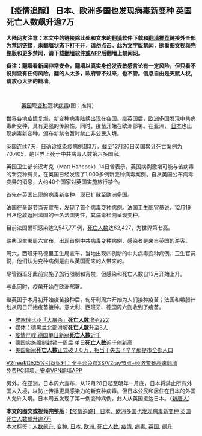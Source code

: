  <h2>【疫情追踪】 日本、欧洲多国也发现病毒新变种 英国死亡人数飙升逾7万</h2> <p class="notice"><b>大陆网友注意：本文中的链接除此处和文末的<a href="https://github.com/bannedbook/fanqiang" >翻墙</a>软件下载和<a href="https://github.com/killgcd/justmysocks/blob/master/README.md">翻墙推荐</a>链接外全部为禁网链接，未翻墙状态下打不开，请勿点击。此为文字版禁闻，欲看图文视频完整版和更多禁闻，请下载<a href="https://github.com/bannedbook/fanqiang">翻墙软件或APP</a>后翻墙上禁闻网。</p><p>备注：翻墙看新闻非常安全，翻墙以真实身份发表敏感言论有一定风险，但只看不说则没有任何风险，翻的人太多，政府管不过来，也不管。信息自由是天赋人权，请放心大胆的翻墙。</b></p>  <div class="entry"> <br /> <figure><figcaption class="wp-caption-text"><a href="https://www.bannedbook.org/bnews/tag/%e8%8b%b1%e5%9b%bd/" class="st_tag internal_tag" rel="tag" title="标签 英国 下的日志">英国</a>现<a href="https://www.bannedbook.org/bnews/tag/%E5%8F%98%E7%A7%8D/" class="st_tag internal_tag" rel="tag" title="标签 变种 下的日志">变种</a>冠状<a href="https://www.bannedbook.org/bnews/tag/%e7%97%85%e6%af%92/" class="st_tag internal_tag" rel="tag" title="标签 病毒 下的日志">病毒</a>(图：推特）</figcaption></figure> <p>世界各地<a href="https://www.bannedbook.org/bnews/tag/%E7%96%AB%E6%83%85/" class="st_tag internal_tag" rel="tag" title="标签 疫情 下的日志">疫情</a>复燃，新变种病毒陆续出现在各国。继英国后，<a href="https://www.bannedbook.org/bnews/tag/%e6%ac%a7%e6%b4%b2/" class="st_tag internal_tag" rel="tag" title="标签 欧洲 下的日志">欧洲</a>多国发现中共病毒新变种，具有更强的传染性。同时，疫苗开始在欧洲部署。在亚洲， <a href="https://www.bannedbook.org/bnews/tag/%e6%97%a5%e6%9c%ac/" class="st_tag internal_tag" rel="tag" title="标签 日本 下的日志">日本</a>也出现病毒新变种，颁布新禁令暂时禁止非公民入境。</p> <p>英国连续7天，日确诊继染疫病例超3万。截至12月26日英国累计死亡案例为70,405，是世界上死于中共病毒人数第六多国家。</p> <p>英国卫生部长汉考克（Matt Hancock）14日曾表示，英国病例激增可能与该病毒的新变种有关，在英国已经发现了1,000多例新变种病毒案例。自从英国公布病毒变异的消息，大约40个国家对英国实施旅行禁令。</p> <p>首先在英国出现的病毒新变种，现已扩散至欧洲多国。</p>  <p>法国在圣诞节当天宣布，发现了首个病毒变种病例。法国卫生部官员说，12月19日从伦敦返回法国的一名法国男性，其病毒检测呈现变种。</p> <p>目前法国累积感染达2,547,771例，<a href="https://www.bannedbook.org/bnews/tag/%E6%AD%BB%E4%BA%A1%E4%BA%BA%E6%95%B0/" class="st_tag internal_tag" rel="tag" title="标签 死亡人数 下的日志">死亡人数</a>达62,427，为世界第七高。</p> <p>瑞典卫生署周六宣布，出现首例中共病毒变种病例，感染者是来自英国的游客。</p> <p>周六，西班牙马德里卫生局宣布，当地出现四例新的中共病毒变种病例。卫生官员说，他们认为变种病例是由从英国而来的人带来的。</p>  <p>尽管西班牙此前实施了旅行限制和宵禁，但感染和死亡人数自12月开始上升。</p> <p>与此同时，疫苗开始在欧洲部署。</p> <p>继英国于本月初开始疫苗接种后，匈牙利周六开始为人们接种疫苗；法国和希腊计划从周日开始疫苗接种。意大利、西班牙、德国周六则收到了疫苗。</p> <ul class='op-related-articles' title='相关阅读'> <li><a href='https://www.bannedbook.org/bnews/baitai/20201227/1456064.html' target='_blank'>埃塞俄比亚「大屠杀」<b>死亡人数</b>增至222</a></li> <li><a href='https://www.bannedbook.org/bnews/baitai/20201227/1455879.html' target='_blank'>媒体：德黑兰北部滑坡<b>死亡人数</b>升至8人</a></li> <li><a href='https://www.bannedbook.org/bnews/baitai/20201224/1454009.html' target='_blank'>疫情严峻 德国单日新冠<b>死亡人数</b>近千</a></li> <li><a href='https://www.bannedbook.org/bnews/worldnews/20201224/1453835.html' target='_blank'>德国实施强制封锁一周后 单日<b>死亡人数</b>近千创新高</a></li> <li><a href='https://www.bannedbook.org/bnews/worldnews/usa/20201215/1447816.html' target='_blank'>美国新冠<b>死亡人数</b>正式破３０万，相当于失去了辛辛那提市全部人口</a></li> </ul> <p class="texttj"> <a href="https://www.bannedbook.org/forum23/topic22702.html" target="_blank">V2free机场25%引荐返利：全平台免费SS/V2ray节点+经济套餐高速翻墙</a><br/> <a href="https://github.com/bannedbook/fanqiang/wiki/%E7%A6%81%E9%97%BB%E7%BD%91%E5%AE%89%E5%8D%93%E7%BF%BB%E5%A2%99%E6%96%B0%E9%97%BBAPP" target="_blank">免费PC翻墙、安卓VPN翻墙APP</a></p><p>另外，在亚洲，日本周六宣布，从12月28日起至明年一月底，日本将禁止所有外国人入境，以防止传播更具感染力的新变种病毒。但日本公民和居住在日本的外国人允许入境。日本周五发现了第一例变种病例，此人从英国抵达日本。（<span class='wp_keywordlink_affiliate'><a href="https://www.ntdtv.com/" title="新唐人">新唐人</a></span>）</p> <a name='sharetosocial'></a>       <div><b>本文的图文或视频完整版</b>：<a href='https://www.bannedbook.org/bnews/comments/20201228/1456124.html'>【疫情追踪】 日本、欧洲多国也发现病毒新变种 英国死亡人数飙升逾7万</a></div>  </div><!--END ENTRY--> <div class="postfooter"> <div>本文标签：<a href="https://www.bannedbook.org/bnews/tag/%E4%BA%BA%E6%95%B0%E9%A3%99%E5%8D%87/" rel="tag">人数飙升</a>, <a href="https://www.bannedbook.org/bnews/tag/%E5%8F%98%E7%A7%8D/" rel="tag">变种</a>, <a href="https://www.bannedbook.org/bnews/tag/%e6%97%a5%e6%9c%ac/" rel="tag">日本</a>, <a href="https://www.bannedbook.org/bnews/tag/%e6%ac%a7%e6%b4%b2/" rel="tag">欧洲</a>, <a href="https://www.bannedbook.org/bnews/tag/%E6%AD%BB%E4%BA%A1%E4%BA%BA%E6%95%B0/" rel="tag">死亡人数</a>, <a href="https://www.bannedbook.org/bnews/tag/%E7%96%AB%E6%83%85/" rel="tag">疫情</a>, <a href="https://www.bannedbook.org/bnews/tag/%e7%97%85%e6%af%92/" rel="tag">病毒</a>, <a href="https://www.bannedbook.org/bnews/tag/%e8%8b%b1%e5%9b%bd/" rel="tag">英国</a>, <a href="https://www.bannedbook.org/bnews/tag/%E9%A3%99%E5%8D%87/" rel="tag">飙升</a></div>  </div><!--END POSTFOOTER--> 